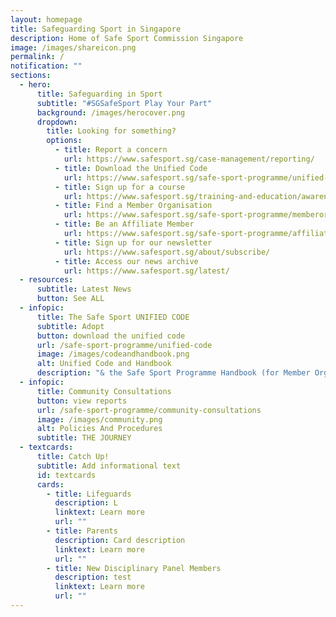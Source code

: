 ```yaml
---
layout: homepage
title: Safeguarding Sport in Singapore
description: Home of Safe Sport Commission Singapore
image: /images/shareicon.png
permalink: /
notification: ""
sections:
  - hero:
      title: Safeguarding in Sport
      subtitle: "#SGSafeSport Play Your Part"
      background: /images/herocover.png
      dropdown:
        title: Looking for something?
        options:
          - title: Report a concern
            url: https://www.safesport.sg/case-management/reporting/
          - title: Download the Unified Code
            url: https://www.safesport.sg/safe-sport-programme/unified-code/
          - title: Sign up for a course
            url: https://www.safesport.sg/training-and-education/awareness-module/
          - title: Find a Member Organisation
            url: https://www.safesport.sg/safe-sport-programme/memberorganisations/
          - title: Be an Affiliate Member
            url: https://www.safesport.sg/safe-sport-programme/affiliatemember/
          - title: Sign up for our newsletter
            url: https://www.safesport.sg/about/subscribe/
          - title: Access our news archive
            url: https://www.safesport.sg/latest/
  - resources:
      subtitle: Latest News
      button: See ALL
  - infopic:
      title: The Safe Sport UNIFIED CODE
      subtitle: Adopt
      button: download the unified code
      url: /safe-sport-programme/unified-code
      image: /images/codeandhandbook.png
      alt: Unified Code and Handbook
      description: "& the Safe Sport Programme Handbook (for Member Organisations)"
  - infopic:
      title: Community Consultations
      button: view reports
      url: /safe-sport-programme/community-consultations
      image: /images/community.png
      alt: Policies And Procedures
      subtitle: THE JOURNEY
  - textcards:
      title: Catch Up!
      subtitle: Add informational text
      id: textcards
      cards:
        - title: Lifeguards
          description: L
          linktext: Learn more
          url: ""
        - title: Parents
          description: Card description
          linktext: Learn more
          url: ""
        - title: New Disciplinary Panel Members
          description: test
          linktext: Learn more
          url: ""
---
```

